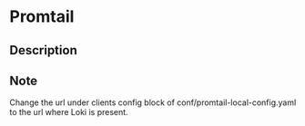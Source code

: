 # Promtail 
## Description
## Note
Change the url under clients config block of conf/promtail-local-config.yaml to the url where Loki is present.

